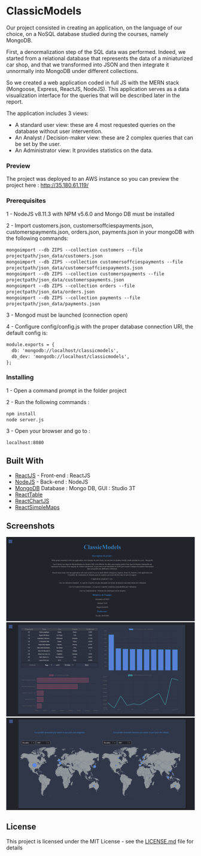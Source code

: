 # ClassicModels

Our project consisted in creating an application, on the language of our choice, on a NoSQL database studied during the courses, namely MongoDB.

First, a denormalization step of the SQL data was performed. Indeed, we started from a relational database that represents the data of a miniaturized car shop, and that we transformed into JSON and then integrate it unnormally into MongoDB under different collections.

So we created a web application coded in full JS with the MERN stack (Mongoose, Express, ReactJS, NodeJS). This application serves as a data visualization interface for the queries that will be described later in the report.


The application includes 3 views:

- A standard user view: these are 4 most requested queries on the database without user intervention.
- An Analyst / Decision-maker view: these are 2 complex queries that can be set by the user.
- An Administrator view: It provides statistics on the data.


### Preview 

The project was deployed to an AWS instance so you can preview the project here : http://35.180.61.119/


### Prerequisites

1 - NodeJS v8.11.3 with NPM v5.6.0 and Mongo DB must be installed

2 - Import customers.json, customersoffciespayments.json,  customerspayments.json, orders.json, payments.json in your mongoDB with the following commands:

```
mongoimport --db ZIPS --collection customers --file projectpath/json_data/customers.json
mongoimport --db ZIPS --collection customersoffciespayments --file projectpath/json_data/customersoffciespayments.json
mongoimport --db ZIPS --collection customerspayments --file projectpath/json_data/customerspayments.json
mongoimport --db ZIPS --collection orders --file projectpath/json_data/orders.json
mongoimport --db ZIPS --collection payments --file projectpath/json_data/payments.json
```

3 - Mongod must be launched (connection open)

4 - Configure config/config.js  with the proper database connection URI, the default config is:

```
module.exports = {
  db: 'mongodb://localhost/classicmodels',
  db_dev: 'mongodb://localhost/classicmodels',
};
```

### Installing

1 - Open a command prompt in the folder project

2 - Run the following commands :
```
npm install
node server.js
```
3 - Open your browser and go to : 
```
localhost:8080
```


## Built With

* [ReactJS](https://reactjs.org/) - Front-end : ReactJS
* [NodeJS](https://nodejs.org/) - Back-end : NodeJS
* [MongoDB](https://www.mongodb.com) Database : Mongo DB, GUI : Studio 3T
* [ReactTable](https://react-table.js.org)
* [ReactChartJS](https://www.npmjs.com/package/react-chartjs-2)
* [ReactSimpleMaps](https://www.react-simple-maps.io/)



## Screenshots

![screenshot1](https://raw.githubusercontent.com/MiguelRamosF/classicmodels/master/img/Capture01.PNG)
![screenshot1](https://raw.githubusercontent.com/MiguelRamosF/classicmodels/master/img/Capture02.PNG)
![screenshot1](https://raw.githubusercontent.com/MiguelRamosF/classicmodels/master/img/Capture03.PNG)


## License

This project is licensed under the MIT License - see the [LICENSE.md](LICENSE.md) file for details